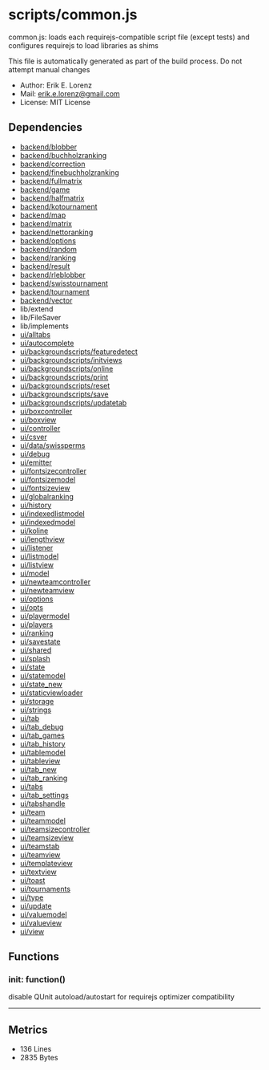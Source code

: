 # scripts/common.js


common.js: loads each requirejs-compatible script file (except tests) and
configures requirejs to load libraries as shims

This file is automatically generated as part of the build process.
Do not attempt manual changes
* Author: Erik E. Lorenz 
* Mail: <erik.e.lorenz@gmail.com>
* License: MIT License


## Dependencies

* <a href="backend/blobber.html">backend/blobber</a>
* <a href="backend/buchholzranking.html">backend/buchholzranking</a>
* <a href="backend/correction.html">backend/correction</a>
* <a href="backend/finebuchholzranking.html">backend/finebuchholzranking</a>
* <a href="backend/fullmatrix.html">backend/fullmatrix</a>
* <a href="backend/game.html">backend/game</a>
* <a href="backend/halfmatrix.html">backend/halfmatrix</a>
* <a href="backend/kotournament.html">backend/kotournament</a>
* <a href="backend/map.html">backend/map</a>
* <a href="backend/matrix.html">backend/matrix</a>
* <a href="backend/nettoranking.html">backend/nettoranking</a>
* <a href="backend/options.html">backend/options</a>
* <a href="backend/random.html">backend/random</a>
* <a href="backend/ranking.html">backend/ranking</a>
* <a href="backend/result.html">backend/result</a>
* <a href="backend/rleblobber.html">backend/rleblobber</a>
* <a href="backend/swisstournament.html">backend/swisstournament</a>
* <a href="backend/tournament.html">backend/tournament</a>
* <a href="backend/vector.html">backend/vector</a>
* lib/extend
* lib/FileSaver
* lib/implements
* <a href="ui/alltabs.html">ui/alltabs</a>
* <a href="ui/autocomplete.html">ui/autocomplete</a>
* <a href="ui/backgroundscripts/featuredetect.html">ui/backgroundscripts/featuredetect</a>
* <a href="ui/backgroundscripts/initviews.html">ui/backgroundscripts/initviews</a>
* <a href="ui/backgroundscripts/online.html">ui/backgroundscripts/online</a>
* <a href="ui/backgroundscripts/print.html">ui/backgroundscripts/print</a>
* <a href="ui/backgroundscripts/reset.html">ui/backgroundscripts/reset</a>
* <a href="ui/backgroundscripts/save.html">ui/backgroundscripts/save</a>
* <a href="ui/backgroundscripts/updatetab.html">ui/backgroundscripts/updatetab</a>
* <a href="ui/boxcontroller.html">ui/boxcontroller</a>
* <a href="ui/boxview.html">ui/boxview</a>
* <a href="ui/controller.html">ui/controller</a>
* <a href="ui/csver.html">ui/csver</a>
* <a href="ui/data/swissperms.html">ui/data/swissperms</a>
* <a href="ui/debug.html">ui/debug</a>
* <a href="ui/emitter.html">ui/emitter</a>
* <a href="ui/fontsizecontroller.html">ui/fontsizecontroller</a>
* <a href="ui/fontsizemodel.html">ui/fontsizemodel</a>
* <a href="ui/fontsizeview.html">ui/fontsizeview</a>
* <a href="ui/globalranking.html">ui/globalranking</a>
* <a href="ui/history.html">ui/history</a>
* <a href="ui/indexedlistmodel.html">ui/indexedlistmodel</a>
* <a href="ui/indexedmodel.html">ui/indexedmodel</a>
* <a href="ui/koline.html">ui/koline</a>
* <a href="ui/lengthview.html">ui/lengthview</a>
* <a href="ui/listener.html">ui/listener</a>
* <a href="ui/listmodel.html">ui/listmodel</a>
* <a href="ui/listview.html">ui/listview</a>
* <a href="ui/model.html">ui/model</a>
* <a href="ui/newteamcontroller.html">ui/newteamcontroller</a>
* <a href="ui/newteamview.html">ui/newteamview</a>
* <a href="ui/options.html">ui/options</a>
* <a href="ui/opts.html">ui/opts</a>
* <a href="ui/playermodel.html">ui/playermodel</a>
* <a href="ui/players.html">ui/players</a>
* <a href="ui/ranking.html">ui/ranking</a>
* <a href="ui/savestate.html">ui/savestate</a>
* <a href="ui/shared.html">ui/shared</a>
* <a href="ui/splash.html">ui/splash</a>
* <a href="ui/state.html">ui/state</a>
* <a href="ui/statemodel.html">ui/statemodel</a>
* <a href="ui/state_new.html">ui/state_new</a>
* <a href="ui/staticviewloader.html">ui/staticviewloader</a>
* <a href="ui/storage.html">ui/storage</a>
* <a href="ui/strings.html">ui/strings</a>
* <a href="ui/tab.html">ui/tab</a>
* <a href="ui/tab_debug.html">ui/tab_debug</a>
* <a href="ui/tab_games.html">ui/tab_games</a>
* <a href="ui/tab_history.html">ui/tab_history</a>
* <a href="ui/tablemodel.html">ui/tablemodel</a>
* <a href="ui/tableview.html">ui/tableview</a>
* <a href="ui/tab_new.html">ui/tab_new</a>
* <a href="ui/tab_ranking.html">ui/tab_ranking</a>
* <a href="ui/tabs.html">ui/tabs</a>
* <a href="ui/tab_settings.html">ui/tab_settings</a>
* <a href="ui/tabshandle.html">ui/tabshandle</a>
* <a href="ui/team.html">ui/team</a>
* <a href="ui/teammodel.html">ui/teammodel</a>
* <a href="ui/teamsizecontroller.html">ui/teamsizecontroller</a>
* <a href="ui/teamsizeview.html">ui/teamsizeview</a>
* <a href="ui/teamstab.html">ui/teamstab</a>
* <a href="ui/teamview.html">ui/teamview</a>
* <a href="ui/templateview.html">ui/templateview</a>
* <a href="ui/textview.html">ui/textview</a>
* <a href="ui/toast.html">ui/toast</a>
* <a href="ui/tournaments.html">ui/tournaments</a>
* <a href="ui/type.html">ui/type</a>
* <a href="ui/update.html">ui/update</a>
* <a href="ui/valuemodel.html">ui/valuemodel</a>
* <a href="ui/valueview.html">ui/valueview</a>
* <a href="ui/view.html">ui/view</a>

## Functions

###       init: function()
disable QUnit autoload/autostart for requirejs optimizer compatibility

---

## Metrics

* 136 Lines
* 2835 Bytes

